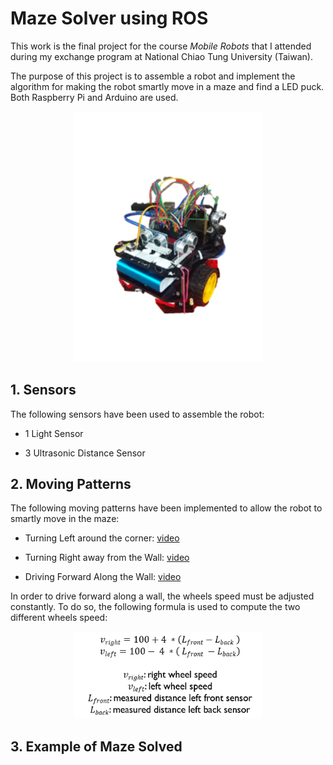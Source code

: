 # Maze Solver using ROS

This work is the final project for the course _Mobile Robots_ that I attended during my exchange program at National Chiao Tung University (Taiwan).

The purpose of this project is to assemble a robot and implement the algorithm for making the robot smartly move in a maze and find a LED puck. Both Raspberry Pi and Arduino are used.

<p align="center"> 
    <img src="https://github.com/AlessandroSaviolo/Maze-Solver-using-ROS/blob/master/robot.png" width="300">
 </p>

## 1. Sensors

The following sensors have been used to assemble the robot:

- 1 Light Sensor

- 3 Ultrasonic Distance Sensor

## 2. Moving Patterns

The following moving patterns have been implemented to allow the robot to smartly move in the maze:

- Turning Left around the corner: [video](https://drive.google.com/open?id=1uL91m3qKWXh3cAUHWBK753OTw1f-OLUo)

- Turning Right away from the Wall: [video](https://drive.google.com/open?id=13IyM1QUc8puFO04YyQsOi69TPIz-a-xj)

- Driving Forward Along the Wall: [video](https://drive.google.com/open?id=11nRQmE2CjdI5d-o7rK5lUJJoIlie7RMg)

In order to drive forward along a wall, the wheels speed must be adjusted constantly. To do so, the following formula is used to compute the two different wheels speed:

<p align="center"> 
    <img src="https://github.com/AlessandroSaviolo/Maze-Solver-using-ROS/blob/master/formula.png" width="300">
 </p>

## 3. Example of Maze Solved

